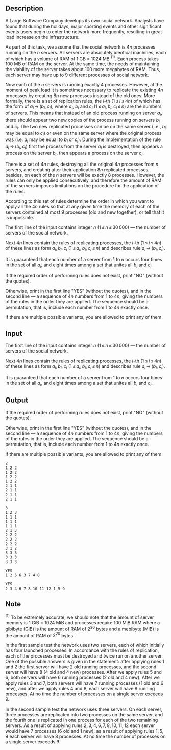 ## Description

<div><p>A Large Software Company develops its own social network. Analysts have found that during the holidays, major sporting events and other significant events users begin to enter the network more frequently, resulting in great load increase on the infrastructure.</p><p>As part of this task, we assume that the social network is <span class="tex-span">4<i>n</i></span> processes running on the <span class="tex-span"><i>n</i></span> servers. All servers are absolutely identical machines, each of which has a volume of RAM of <span class="tex-span">1</span> GB = <span class="tex-span">1024</span> MB <span class="tex-span"><sup class="upper-index">(1)</sup></span>. Each process takes 100 MB of RAM on the server. At the same time, the needs of maintaining the viability of the server takes about <span class="tex-span">100</span> more megabytes of RAM. Thus, each server may have up to <span class="tex-span">9</span> different processes of social network.</p><p>Now each of the <span class="tex-span"><i>n</i></span> servers is running exactly <span class="tex-span">4</span> processes. However, at the moment of peak load it is sometimes necessary to replicate the existing <span class="tex-span">4<i>n</i></span> processes by creating <span class="tex-span">8<i>n</i></span> new processes instead of the old ones. More formally, there is a set of replication rules, the <span class="tex-span"><i>i</i></span>-th (<span class="tex-span">1 ≤ <i>i</i> ≤ 4<i>n</i></span>) of which has the form of <span class="tex-span"><i>a</i><sub class="lower-index"><i>i</i></sub> → (<i>b</i><sub class="lower-index"><i>i</i></sub>, <i>c</i><sub class="lower-index"><i>i</i></sub>)</span>, where <span class="tex-span"><i>a</i><sub class="lower-index"><i>i</i></sub></span>, <span class="tex-span"><i>b</i><sub class="lower-index"><i>i</i></sub></span> and <span class="tex-span"><i>c</i><sub class="lower-index"><i>i</i></sub></span> (<span class="tex-span">1 ≤ <i>a</i><sub class="lower-index"><i>i</i></sub>, <i>b</i><sub class="lower-index"><i>i</i></sub>, <i>c</i><sub class="lower-index"><i>i</i></sub> ≤ <i>n</i></span>) are the numbers of servers. This means that instead of an old process running on server <span class="tex-span"><i>a</i><sub class="lower-index"><i>i</i></sub></span>, there should appear two new copies of the process running on servers <span class="tex-span"><i>b</i><sub class="lower-index"><i>i</i></sub></span> and <span class="tex-span"><i>c</i><sub class="lower-index"><i>i</i></sub></span>. The two new replicated processes can be on the same server (i.e., <span class="tex-span"><i>b</i><sub class="lower-index"><i>i</i></sub></span> may be equal to <span class="tex-span"><i>c</i><sub class="lower-index"><i>i</i></sub></span>) or even on the same server where the original process was (i.e. <span class="tex-span"><i>a</i><sub class="lower-index"><i>i</i></sub></span> may be equal to <span class="tex-span"><i>b</i><sub class="lower-index"><i>i</i></sub></span> or <span class="tex-span"><i>c</i><sub class="lower-index"><i>i</i></sub></span>). During the implementation of the rule <span class="tex-span"><i>a</i><sub class="lower-index"><i>i</i></sub> → (<i>b</i><sub class="lower-index"><i>i</i></sub>, <i>c</i><sub class="lower-index"><i>i</i></sub>)</span> first the process from the server <span class="tex-span"><i>a</i><sub class="lower-index"><i>i</i></sub></span> is destroyed, then appears a process on the server <span class="tex-span"><i>b</i><sub class="lower-index"><i>i</i></sub></span>, then appears a process on the server <span class="tex-span"><i>c</i><sub class="lower-index"><i>i</i></sub></span>.</p><p>There is a set of <span class="tex-span">4<i>n</i></span> rules, destroying all the original <span class="tex-span">4<i>n</i></span> processes from <span class="tex-span"><i>n</i></span> servers, and creating after their application <span class="tex-span">8<i>n</i></span> replicated processes, besides, on each of the <span class="tex-span"><i>n</i></span> servers will be exactly <span class="tex-span">8</span> processes. However, the rules can only be applied consecutively, and therefore the amount of RAM of the servers imposes limitations on the procedure for the application of the rules.</p><p>According to this set of rules determine the order in which you want to apply all the <span class="tex-span">4<i>n</i></span> rules so that at any given time the memory of each of the servers contained at most <span class="tex-span">9</span> processes (old and new together), or tell that it is impossible.</p></div><div class="input-specification"><p>The first line of the input contains integer <span class="tex-span"><i>n</i></span> (<span class="tex-span">1 ≤ <i>n</i> ≤ 30 000</span>) — the number of servers of the social network.</p><p>Next <span class="tex-span">4<i>n</i></span> lines contain the rules of replicating processes, the <span class="tex-span"><i>i</i></span>-th (<span class="tex-span">1 ≤ <i>i</i> ≤ 4<i>n</i></span>) of these lines as form <span class="tex-span"><i>a</i><sub class="lower-index"><i>i</i></sub>, <i>b</i><sub class="lower-index"><i>i</i></sub>, <i>c</i><sub class="lower-index"><i>i</i></sub></span> (<span class="tex-span">1 ≤ <i>a</i><sub class="lower-index"><i>i</i></sub>, <i>b</i><sub class="lower-index"><i>i</i></sub>, <i>c</i><sub class="lower-index"><i>i</i></sub> ≤ <i>n</i></span>) and describes rule <span class="tex-span"><i>a</i><sub class="lower-index"><i>i</i></sub> → (<i>b</i><sub class="lower-index"><i>i</i></sub>, <i>c</i><sub class="lower-index"><i>i</i></sub>)</span>.</p><p>It is guaranteed that each number of a server from <span class="tex-span">1</span> to <span class="tex-span"><i>n</i></span> occurs four times in the set of all <span class="tex-span"><i>a</i><sub class="lower-index"><i>i</i></sub></span>, and eight times among a set that unites all <span class="tex-span"><i>b</i><sub class="lower-index"><i>i</i></sub></span> and <span class="tex-span"><i>c</i><sub class="lower-index"><i>i</i></sub></span>.</p></div><div class="output-specification"><p>If the required order of performing rules does not exist, print "<span class="tex-font-style-tt">NO</span>" (without the quotes).</p><p>Otherwise, print in the first line "<span class="tex-font-style-tt">YES</span>" (without the quotes), and in the second line — a sequence of <span class="tex-span">4<i>n</i></span> numbers from <span class="tex-span">1</span> to <span class="tex-span">4<i>n</i></span>, giving the numbers of the rules in the order they are applied. The sequence should be a permutation, that is, include each number from <span class="tex-span">1</span> to <span class="tex-span">4<i>n</i></span> exactly once.</p><p>If there are multiple possible variants, you are allowed to print any of them.</p></div>

## Input

<p>The first line of the input contains integer <span class="tex-span"><i>n</i></span> (<span class="tex-span">1 ≤ <i>n</i> ≤ 30 000</span>) — the number of servers of the social network.</p><p>Next <span class="tex-span">4<i>n</i></span> lines contain the rules of replicating processes, the <span class="tex-span"><i>i</i></span>-th (<span class="tex-span">1 ≤ <i>i</i> ≤ 4<i>n</i></span>) of these lines as form <span class="tex-span"><i>a</i><sub class="lower-index"><i>i</i></sub>, <i>b</i><sub class="lower-index"><i>i</i></sub>, <i>c</i><sub class="lower-index"><i>i</i></sub></span> (<span class="tex-span">1 ≤ <i>a</i><sub class="lower-index"><i>i</i></sub>, <i>b</i><sub class="lower-index"><i>i</i></sub>, <i>c</i><sub class="lower-index"><i>i</i></sub> ≤ <i>n</i></span>) and describes rule <span class="tex-span"><i>a</i><sub class="lower-index"><i>i</i></sub> → (<i>b</i><sub class="lower-index"><i>i</i></sub>, <i>c</i><sub class="lower-index"><i>i</i></sub>)</span>.</p><p>It is guaranteed that each number of a server from <span class="tex-span">1</span> to <span class="tex-span"><i>n</i></span> occurs four times in the set of all <span class="tex-span"><i>a</i><sub class="lower-index"><i>i</i></sub></span>, and eight times among a set that unites all <span class="tex-span"><i>b</i><sub class="lower-index"><i>i</i></sub></span> and <span class="tex-span"><i>c</i><sub class="lower-index"><i>i</i></sub></span>.</p>

## Output

<p>If the required order of performing rules does not exist, print "<span class="tex-font-style-tt">NO</span>" (without the quotes).</p><p>Otherwise, print in the first line "<span class="tex-font-style-tt">YES</span>" (without the quotes), and in the second line — a sequence of <span class="tex-span">4<i>n</i></span> numbers from <span class="tex-span">1</span> to <span class="tex-span">4<i>n</i></span>, giving the numbers of the rules in the order they are applied. The sequence should be a permutation, that is, include each number from <span class="tex-span">1</span> to <span class="tex-span">4<i>n</i></span> exactly once.</p><p>If there are multiple possible variants, you are allowed to print any of them.</p>





```input1
2
1 2 2
1 2 2
1 2 2
1 2 2
2 1 1
2 1 1
2 1 1
2 1 1

```




```input2
3
1 2 3
1 1 1
1 1 1
1 1 1
2 1 3
2 2 2
2 2 2
2 2 2
3 1 2
3 3 3
3 3 3
3 3 3

```




```output1
YES
1 2 5 6 3 7 4 8

```




```output2
YES
2 3 4 6 7 8 10 11 12 1 5 9

```



## Note

<p><span class="tex-span"><sup class="upper-index">(1)</sup></span> To be extremely accurate, we should note that the amount of server memory is <span class="tex-span">1</span> GiB = <span class="tex-span">1024</span> MiB and processes require <span class="tex-span">100</span> MiB RAM where a gibibyte (GiB) is the amount of RAM of <span class="tex-span">2<sup class="upper-index">30</sup></span> bytes and a mebibyte (MiB) is the amount of RAM of <span class="tex-span">2<sup class="upper-index">20</sup></span> bytes.</p><p>In the first sample test the network uses two servers, each of which initially has four launched processes. In accordance with the rules of replication, each of the processes must be destroyed and twice run on another server. One of the possible answers is given in the statement: after applying rules <span class="tex-span">1</span> and <span class="tex-span">2</span> the first server will have <span class="tex-span">2</span> old running processes, and the second server will have <span class="tex-span">8</span> (<span class="tex-span">4</span> old and <span class="tex-span">4</span> new) processes. After we apply rules <span class="tex-span">5</span> and <span class="tex-span">6</span>, both servers will have <span class="tex-span">6</span> running processes (<span class="tex-span">2</span> old and <span class="tex-span">4</span> new). After we apply rules <span class="tex-span">3</span> and <span class="tex-span">7</span>, both servers will have <span class="tex-span">7</span> running processes (<span class="tex-span">1</span> old and <span class="tex-span">6</span> new), and after we apply rules <span class="tex-span">4</span> and <span class="tex-span">8</span>, each server will have <span class="tex-span">8</span> running processes. At no time the number of processes on a single server exceeds <span class="tex-span">9</span>.</p><p>In the second sample test the network uses three servers. On each server, three processes are replicated into two processes on the same server, and the fourth one is replicated in one process for each of the two remaining servers. As a result of applying rules <span class="tex-span">2, 3, 4, 6, 7, 8, 10, 11, 12</span> each server would have <span class="tex-span">7</span> processes (<span class="tex-span">6</span> old and <span class="tex-span">1</span> new), as a result of applying rules <span class="tex-span">1, 5, 9</span> each server will have <span class="tex-span">8</span> processes. At no time the number of processes on a single server exceeds <span class="tex-span">9</span>.</p>

